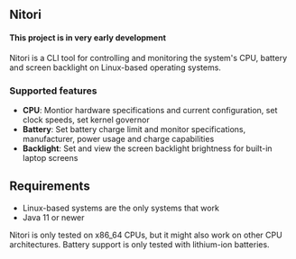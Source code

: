 ## Nitori

#### This project is in very early development

Nitori is a CLI tool for controlling and monitoring the system's CPU, battery and screen backlight on Linux-based operating systems.

### Supported features
* **CPU**: Montior hardware specifications and current configuration, set clock speeds, set kernel governor
* **Battery**: Set battery charge limit and monitor specifications, manufacturer, power usage and charge capabilities
* **Backlight**: Set and view the screen backlight brightness for built-in laptop screens

## Requirements
* Linux-based systems are the only systems that work
* Java 11 or newer

Nitori is only tested on x86_64 CPUs, but it might also work on other CPU architectures. Battery support is only tested with lithium-ion batteries.
